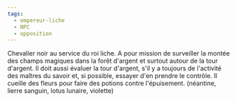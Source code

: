 ```yaml
---
tags:
  - empereur-liche
  - NPC
  - opposition
---
```


Chevalier noir au service du roi liche. A pour mission de surveiller la montée des champs magiques dans la forêt d'argent et surtout autour de la tour d'argent.
Il doit aussi évaluer la tour d'argent, s'il y a toujours de l'activité des maîtres du savoir et, si possible, essayer d'en prendre le contrôle.
Il cueille des fleurs pour faire des potions contre l'épuisement. (néantine, lierre sanguin, lotus lunaire, violette)